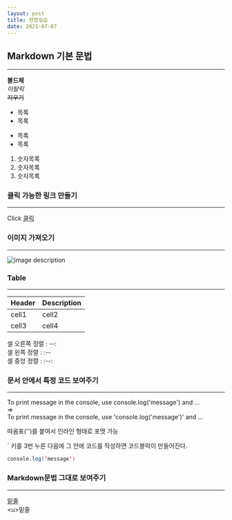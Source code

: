 ```yaml
---
layout: post
title: 현장실습
date: 2021-07-07
---
```


## Markdown 기본 문법  
___


**볼드체**  
*이탈릭*  
~~지우기~~  


* 목록
* 목록


- 목록
- 목록


1. 숫자목록
2. 숫자목록
3. 숫자목록  

  
### 클릭 가능한 링크 만들기
___
Click [클릭](https://www.naver.com/)  

  
### 이미지 가져오기
___
![image description](https://dummyimage.com/600x400/666/fff)  

  
### Table
___
|Header|Description|
|--|--|
|cell1|cell2|
|cell3|cell4|  

  
셀 오른쪽 정렬 : --:  
셀  왼쪽  정렬 : :--  
셀  중앙  정렬 : :--:  
  

### 문서 안에서 특정 코드 보여주기
___
To print message in the console, use console.log('message') and ...  
=>  
To print message in the console, use 'console.log('message')' and ...  
  

따옴표('')를 붙여서 인라인 형태로 포맷 가능  
  

` 키를 3번 누른 다음에 그 안에 코드를 작성하면 코드블럭이 만들어진다.  

```java
console.log('message')
```


  ### Markdown문법 그대로 보여주기
  ___
  <u>밑줄</u>  
  \<u>밑줄</u>  


